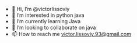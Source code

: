 - 👋 Hi, I’m @victorlissoviy
- 👀 I’m interested in python java 
- 🌱 I’m currently learning Java
- 💞️ I’m looking to collaborate on java
- 📫 How to reach me victor.lissoviy.93@gmail.com

<!---
victorlissoviy/victorlissoviy is a ✨ special ✨ repository because its `README.md` (this file) appears on your GitHub profile.
You can click the Preview link to take a look at your changes.
--->
